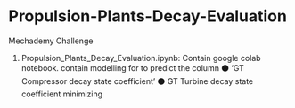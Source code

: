 # Propulsion-Plants-Decay-Evaluation
Mechademy Challenge

1. Propulsion_Plants_Decay_Evaluation.ipynb: Contain google colab notebook. 
  contain modelling for to predict the column
  ⚫ ‘GT Compressor decay state coefficient’
  ⚫ GT Turbine decay state coefficient minimizing
